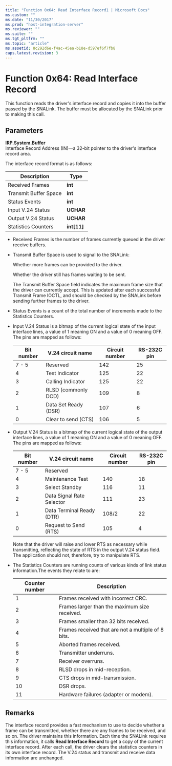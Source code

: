 ```yaml
---
title: "Function 0x64: Read Interface Record1 | Microsoft Docs"
ms.custom: ""
ms.date: "11/30/2017"
ms.prod: "host-integration-server"
ms.reviewer: ""
ms.suite: ""
ms.tgt_pltfrm: ""
ms.topic: "article"
ms.assetid: 8c292d6e-f4ac-45ea-b18e-d597ef6f7fb8
caps.latest.revision: 3
---
```

# Function 0x64: Read Interface Record
This function reads the driver's interface record and copies it into the buffer passed by the SNALink. The buffer must be allocated by the SNALink prior to making this call.  
  
## Parameters  
 **IRP.System.Buffer**  
 Interface Record Address (IN)—a 32-bit pointer to the driver's interface record area.  
  
 The interface record format is as follows:  
  
|Description|Type|  
|-----------------|----------|  
|Received Frames|**int**|  
|Transmit Buffer Space|**int**|  
|Status Events|**int**|  
|Input V.24 Status|**UCHAR**|  
|Output V.24 Status|**UCHAR**|  
|Statistics Counters|**int[11]**|  
  
-   Received Frames is the number of frames currently queued in the driver receive buffers.  
  
-   Transmit Buffer Space is used to signal to the SNALink:  
  
     Whether more frames can be provided to the driver.  
  
     Whether the driver still has frames waiting to be sent.  
  
     The Transmit Buffer Space field indicates the maximum frame size that the driver can currently accept. This is updated after each successful Transmit Frame IOCTL, and should be checked by the SNALink before sending further frames to the driver.  
  
-   Status Events is a count of the total number of increments made to the Statistics Counters.  
  
-   Input V.24 Status is a bitmap of the current logical state of the input interface lines, a value of 1 meaning ON and a value of 0 meaning OFF. The pins are mapped as follows:  
  
    |Bit number|V.24 circuit name|Circuit number|RS-232C pin|  
    |----------------|-----------------------|--------------------|------------------|  
    |7 - 5|Reserved|142|25|  
    |4|Test Indicator|125|22|  
    |3|Calling Indicator|125|22|  
    |2|RLSD (commonly DCD)|109|8|  
    |1|Data Set Ready (DSR)|107|6|  
    |0|Clear to send (CTS)|106|5|  
  
-   Output V.24 Status is a bitmap of the current logical state of the output interface lines, a value of 1 meaning ON and a value of 0 meaning OFF. The pins are mapped as follows:  
  
    |Bit number|V.24 circuit name|Circuit number|RS-232C pin|  
    |----------------|-----------------------|--------------------|------------------|  
    |7 - 5|Reserved|||  
    |4|Maintenance Test|140|18|  
    |3|Select Standby|116|11|  
    |2|Data Signal Rate Selector|111|23|  
    |1|Data Terminal Ready (DTR)|108/2|22|  
    |0|Request to Send (RTS)|105|4|  
  
     Note that the driver will raise and lower RTS as necessary while transmitting, reflecting the state of RTS in the output V.24 status field. The application should not, therefore, try to manipulate RTS.  
  
-   The Statistics Counters are running counts of various kinds of link status information.The events they relate to are:  
  
    |Counter number|Description|  
    |--------------------|-----------------|  
    |1|Frames received with incorrect CRC.|  
    |2|Frames larger than the maximum size received.|  
    |3|Frames smaller than 32 bits received.|  
    |4|Frames received that are not a multiple of 8 bits.|  
    |5|Aborted frames received.|  
    |6|Transmitter underruns.|  
    |7|Receiver overruns.|  
    |8|RLSD drops in mid-reception.|  
    |9|CTS drops in mid-transmission.|  
    |10|DSR drops.|  
    |11|Hardware failures (adapter or modem).|  
  
## Remarks  
 The interface record provides a fast mechanism to use to decide whether a frame can be transmitted, whether there are any frames to be received, and so on. The driver maintains this information. Each time the SNALink requires this information, it calls **Read Interface Record** to get a copy of the current interface record. After each call, the driver clears the statistics counters in its own interface record. The V.24 status and transmit and receive data information are unchanged.